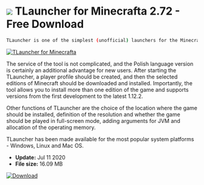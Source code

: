 # ![](https://cdn.softexe.net/static/icon/win.gif) TLauncher for Minecrafta 2.72 - Free Download

```sh
TLauncher is one of the simplest (unofficial) launchers for the Minecraft sanboks game, which is created and developed by the Russians. Thanks to it, we can easily download and install on your computer any edition of the game (including development editions), as well as adjust the gameplay to individual preferences.
```
[![TLauncher for Minecrafta](https://gallery.dpcdn.pl/imgc/Tools/82840/g_-_420x350_1.5_-_x6aa91500-f5fd-45e7-9016-994036b83ee6.png)](https://softexe.net/win/games-entertainment/other/tlauncher-for-minecrafta:pRpfR.html)

The service of the tool is not complicated, and the Polish language version is certainly an additional advantage for new users. After starting the TLauncher, a player profile should be created, and then the selected editions of Minecraft should be downloaded and installed. Importantly, the tool allows you to install more than one edition of the game and supports versions from the first development to the latest 1.12.2.
 
 Other functions of TLauncher are the choice of the location where the game should be installed, definition of the resolution and whether the game should be played in full-screen mode, adding arguments for JVM and allocation of the operating memory. 
 
 TLauncher has been made available for the most popular system platforms - Windows, Linux and Mac OS.


- **Update:** Jul 11 2020
- **File size:** 16.09 MB

[![Download](https://cdn.softexe.net/static/img/download.png)](https://softexe.net/win/games-entertainment/other/tlauncher-for-minecrafta:pRpfR.html)

